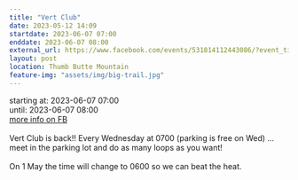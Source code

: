```yaml
---
title: "Vert Club"
date: 2023-05-12 14:09
startdate: 2023-06-07 07:00
enddate: 2023-06-07 08:00
external_url: https://www.facebook.com/events/531814112443086/?event_time_id=531814182443079
layout: post
location: Thumb Butte Mountain
feature-img: "assets/img/big-trail.jpg"
---
```


starting at: 2023-06-07 07:00<br>until: 2023-06-07 08:00<br><a href="https://www.facebook.com/events/531814112443086/?event_time_id=531814182443079">more info on FB</a><br><br>Vert Club is back!! Every Wednesday at 0700 (parking is free on Wed) … meet in the parking lot and do as many loops as you want!<br>
  <br>
  On 1 May the time will change to 0600 so we can beat the heat.<br>
  <br>
  
